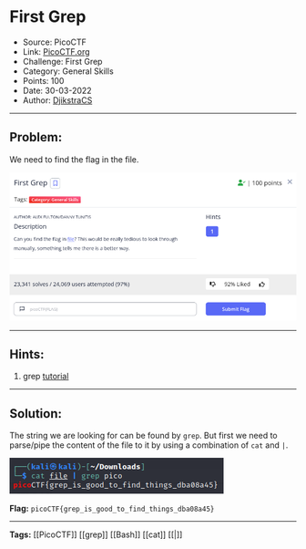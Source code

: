 # First Grep
* Source: PicoCTF
* Link: [PicoCTF.org](https://picoctf.org/)
* Challenge: First Grep
* Category: General Skills
* Points: 100
* Date: 30-03-2022
* Author: [DjikstraCS](https://github.com/DjikstraCS)

---
## Problem:
We need to find the flag in the file.

![](./attachments/Pasted%20image%2020220330171825.png)

---
## Hints:
1. grep [tutorial](https://ryanstutorials.net/linuxtutorial/grep.php)

---
## Solution:
The string we are looking for can be found by `grep`. But first we need to parse/pipe the content of the file to it by using a combination of `cat` and `|`.

![](./attachments/Pasted%20image%2020220330172010.png)

**Flag:** `picoCTF{grep_is_good_to_find_things_dba08a45}`

---
**Tags:** [[PicoCTF]] [[grep]] [[Bash]] [[cat]] [[|]]